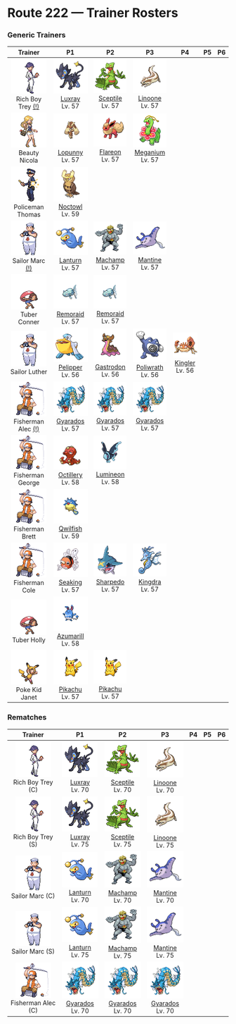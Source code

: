 # Route 222 — Trainer Rosters

### Generic Trainers

| Trainer | P1 | P2 | P3 | P4 | P5 | P6 |
|:-------:|:--:|:--:|:--:|:--:|:--:|:--:|
| ![Rich Boy Trey (!)](../../assets/trainers/rich_boy.png "Rich Boy Trey (!)")<br>Rich Boy Trey [(!)](#rematches) | ![Luxray](../../assets/sprites/luxray/front.gif "Luxray: It can see clearly through walls to track down its prey and seek its lost young.")<br>[Luxray](../../pokemon/luxray.md/)<br>Lv. 57 | ![Sceptile](../../assets/sprites/sceptile/front.gif "Sceptile: The leaves that grow on its arms can slice down thick trees. It is without peer in jungle combat.")<br>[Sceptile](../../pokemon/sceptile.md/)<br>Lv. 57 | ![Linoone](../../assets/sprites/linoone/front.gif "Linoone: It charges prey at speeds over 60 mph. However, because it can only run straight, it often fails.")<br>[Linoone](../../pokemon/linoone.md/)<br>Lv. 57 |
| ![Beauty Nicola](../../assets/trainers/beauty.png "Beauty Nicola")<br>Beauty Nicola | ![Lopunny](../../assets/sprites/lopunny/front.gif "Lopunny: The ears appear to be delicate. If they are touched roughly, it kicks with its graceful legs.")<br>[Lopunny](../../pokemon/lopunny.md/)<br>Lv. 57 | ![Flareon](../../assets/sprites/flareon/front.gif "Flareon: Inhaled air is heated in the flame sac in its body to an intense fire over 3,000 degrees Fahrenheit.")<br>[Flareon](../../pokemon/flareon.md/)<br>Lv. 57 | ![Meganium](../../assets/sprites/meganium/front.gif "Meganium: Its breath has the fantastic ability to revive dead plants and flowers.")<br>[Meganium](../../pokemon/meganium.md/)<br>Lv. 57 |
| ![Policeman Thomas](../../assets/trainers/policeman.png "Policeman Thomas")<br>Policeman Thomas | ![Noctowl](../../assets/sprites/noctowl/front.gif "Noctowl: Its eyes are specially developed to enable it to see clearly even in murky darkness and minimal light.")<br>[Noctowl](../../pokemon/noctowl.md/)<br>Lv. 59 |
| ![Sailor Marc (!)](../../assets/trainers/sailor.png "Sailor Marc (!)")<br>Sailor Marc [(!)](#rematches) | ![Lanturn](../../assets/sprites/lanturn/front.gif "Lanturn: LANTURN’s light can shine up from great depths. It is nicknamed “The Deep-Sea Star.”")<br>[Lanturn](../../pokemon/lanturn.md/)<br>Lv. 57 | ![Machamp](../../assets/sprites/machamp/front.gif "Machamp: Its four muscled arms slam foes with powerful punches and chops at blinding speed.")<br>[Machamp](../../pokemon/machamp.md/)<br>Lv. 57 | ![Mantine](../../assets/sprites/mantine/front.gif "Mantine: While elegantly swimming in the sea, it ignores REMORAID that cling to its fins seeking food scraps.")<br>[Mantine](../../pokemon/mantine.md/)<br>Lv. 57 |
| ![Tuber Conner](../../assets/trainers/tuber.png "Tuber Conner")<br>Tuber Conner | ![Remoraid](../../assets/sprites/remoraid/front.gif "Remoraid: It forcefully squirts water. The water jet never misses prey even if the REMORAID is deep in the sea.")<br>[Remoraid](../../pokemon/remoraid.md/)<br>Lv. 57 | ![Remoraid](../../assets/sprites/remoraid/front.gif "Remoraid: It forcefully squirts water. The water jet never misses prey even if the REMORAID is deep in the sea.")<br>[Remoraid](../../pokemon/remoraid.md/)<br>Lv. 57 |
| ![Sailor Luther](../../assets/trainers/sailor.png "Sailor Luther")<br>Sailor Luther | ![Pelipper](../../assets/sprites/pelipper/front.gif "Pelipper: It is a messenger of the skies, carrying small Pokémon and eggs to safety in its bill.")<br>[Pelipper](../../pokemon/pelipper.md/)<br>Lv. 56 | ![Gastrodon](../../assets/sprites/gastrodon/front.gif "Gastrodon: Long ago, its entire back was shielded with a sturdy shell. There are traces of it left in its cells.")<br>[Gastrodon](../../pokemon/gastrodon.md/)<br>Lv. 56 | ![Poliwrath](../../assets/sprites/poliwrath/front.gif "Poliwrath: With its extremely tough muscles, it can keep swimming in the Pacific Ocean without resting.")<br>[Poliwrath](../../pokemon/poliwrath.md/)<br>Lv. 56 | ![Kingler](../../assets/sprites/kingler/front.gif "Kingler: The larger pincer has 10,000- horsepower strength. However, it is so heavy, it is difficult to aim.")<br>[Kingler](../../pokemon/kingler.md/)<br>Lv. 56 |
| ![Fisherman Alec (!)](../../assets/trainers/fisherman.png "Fisherman Alec (!)")<br>Fisherman Alec [(!)](#rematches) | ![Gyarados](../../assets/sprites/gyarados/front.gif "Gyarados: Once it begins to rampage, a GYARADOS will burn everything down, even in a harsh storm.")<br>[Gyarados](../../pokemon/gyarados.md/)<br>Lv. 57 | ![Gyarados](../../assets/sprites/gyarados/front.gif "Gyarados: Once it begins to rampage, a GYARADOS will burn everything down, even in a harsh storm.")<br>[Gyarados](../../pokemon/gyarados.md/)<br>Lv. 57 | ![Gyarados](../../assets/sprites/gyarados/front.gif "Gyarados: Once it begins to rampage, a GYARADOS will burn everything down, even in a harsh storm.")<br>[Gyarados](../../pokemon/gyarados.md/)<br>Lv. 57 |
| ![Fisherman George](../../assets/trainers/fisherman.png "Fisherman George")<br>Fisherman George | ![Octillery](../../assets/sprites/octillery/front.gif "Octillery: It loves to lurk inside holes in rocks. It sometimes sprays ink on prey by sticking out only its mouth.")<br>[Octillery](../../pokemon/octillery.md/)<br>Lv. 58 | ![Lumineon](../../assets/sprites/lumineon/front.gif "Lumineon: It crawls along the seafloor using its long front fins like legs. It competes for food with LANTURN.")<br>[Lumineon](../../pokemon/lumineon.md/)<br>Lv. 58 |
| ![Fisherman Brett](../../assets/trainers/fisherman.png "Fisherman Brett")<br>Fisherman Brett | ![Qwilfish](../../assets/sprites/qwilfish/front.gif "Qwilfish: It shoots the poison spines on its body in all directions. Its round form makes it a poor swimmer.")<br>[Qwilfish](../../pokemon/qwilfish.md/)<br>Lv. 59 |
| ![Fisherman Cole](../../assets/trainers/fisherman.png "Fisherman Cole")<br>Fisherman Cole | ![Seaking](../../assets/sprites/seaking/front.gif "Seaking: In autumn, its body becomes more fatty in preparing to propose to a mate. It takes on beautiful colors.")<br>[Seaking](../../pokemon/seaking.md/)<br>Lv. 57 | ![Sharpedo](../../assets/sprites/sharpedo/front.gif "Sharpedo: Its fangs rip through sheet iron. It swims at 75 mph and is known as “The Bully of the Sea.”")<br>[Sharpedo](../../pokemon/sharpedo.md/)<br>Lv. 57 | ![Kingdra](../../assets/sprites/kingdra/front.gif "Kingdra: It lives in caves on the seafloor and creates giant whirlpools every time it moves.")<br>[Kingdra](../../pokemon/kingdra.md/)<br>Lv. 57 |
| ![Tuber Holly](../../assets/trainers/tuber.png "Tuber Holly")<br>Tuber Holly | ![Azumarill](../../assets/sprites/azumarill/front.gif "Azumarill: It can spend all day in water, since it can inhale and store a large volume of air.")<br>[Azumarill](../../pokemon/azumarill.md/)<br>Lv. 58 |
| ![Poke Kid Janet](../../assets/trainers/poke_kid.png "Poke Kid Janet")<br>Poke Kid Janet | ![Pikachu](../../assets/sprites/pikachu/front.gif "Pikachu: It occasionally uses an electric shock to recharge a fellow PIKACHU that is in a weakened state.")<br>[Pikachu](../../pokemon/pikachu.md/)<br>Lv. 57 | ![Pikachu](../../assets/sprites/pikachu/front.gif "Pikachu: It occasionally uses an electric shock to recharge a fellow PIKACHU that is in a weakened state.")<br>[Pikachu](../../pokemon/pikachu.md/)<br>Lv. 57 |


### Rematches

| Trainer | P1 | P2 | P3 | P4 | P5 | P6 |
|:-------:|:--:|:--:|:--:|:--:|:--:|:--:|
| ![Rich Boy Trey (C)](../../assets/trainers/rich_boy.png "Rich Boy Trey (C)")<br>Rich Boy Trey (C) | ![Luxray](../../assets/sprites/luxray/front.gif "Luxray: It can see clearly through walls to track down its prey and seek its lost young.")<br>[Luxray](../../pokemon/luxray.md/)<br>Lv. 70 | ![Sceptile](../../assets/sprites/sceptile/front.gif "Sceptile: The leaves that grow on its arms can slice down thick trees. It is without peer in jungle combat.")<br>[Sceptile](../../pokemon/sceptile.md/)<br>Lv. 70 | ![Linoone](../../assets/sprites/linoone/front.gif "Linoone: It charges prey at speeds over 60 mph. However, because it can only run straight, it often fails.")<br>[Linoone](../../pokemon/linoone.md/)<br>Lv. 70 |
| ![Rich Boy Trey (S)](../../assets/trainers/rich_boy.png "Rich Boy Trey (S)")<br>Rich Boy Trey (S) | ![Luxray](../../assets/sprites/luxray/front.gif "Luxray: It can see clearly through walls to track down its prey and seek its lost young.")<br>[Luxray](../../pokemon/luxray.md/)<br>Lv. 75 | ![Sceptile](../../assets/sprites/sceptile/front.gif "Sceptile: The leaves that grow on its arms can slice down thick trees. It is without peer in jungle combat.")<br>[Sceptile](../../pokemon/sceptile.md/)<br>Lv. 75 | ![Linoone](../../assets/sprites/linoone/front.gif "Linoone: It charges prey at speeds over 60 mph. However, because it can only run straight, it often fails.")<br>[Linoone](../../pokemon/linoone.md/)<br>Lv. 75 |
| ![Sailor Marc (C)](../../assets/trainers/sailor.png "Sailor Marc (C)")<br>Sailor Marc (C) | ![Lanturn](../../assets/sprites/lanturn/front.gif "Lanturn: LANTURN’s light can shine up from great depths. It is nicknamed “The Deep-Sea Star.”")<br>[Lanturn](../../pokemon/lanturn.md/)<br>Lv. 70 | ![Machamp](../../assets/sprites/machamp/front.gif "Machamp: Its four muscled arms slam foes with powerful punches and chops at blinding speed.")<br>[Machamp](../../pokemon/machamp.md/)<br>Lv. 70 | ![Mantine](../../assets/sprites/mantine/front.gif "Mantine: While elegantly swimming in the sea, it ignores REMORAID that cling to its fins seeking food scraps.")<br>[Mantine](../../pokemon/mantine.md/)<br>Lv. 70 |
| ![Sailor Marc (S)](../../assets/trainers/sailor.png "Sailor Marc (S)")<br>Sailor Marc (S) | ![Lanturn](../../assets/sprites/lanturn/front.gif "Lanturn: LANTURN’s light can shine up from great depths. It is nicknamed “The Deep-Sea Star.”")<br>[Lanturn](../../pokemon/lanturn.md/)<br>Lv. 75 | ![Machamp](../../assets/sprites/machamp/front.gif "Machamp: Its four muscled arms slam foes with powerful punches and chops at blinding speed.")<br>[Machamp](../../pokemon/machamp.md/)<br>Lv. 75 | ![Mantine](../../assets/sprites/mantine/front.gif "Mantine: While elegantly swimming in the sea, it ignores REMORAID that cling to its fins seeking food scraps.")<br>[Mantine](../../pokemon/mantine.md/)<br>Lv. 75 |
| ![Fisherman Alec (C)](../../assets/trainers/fisherman.png "Fisherman Alec (C)")<br>Fisherman Alec (C) | ![Gyarados](../../assets/sprites/gyarados/front.gif "Gyarados: Once it begins to rampage, a GYARADOS will burn everything down, even in a harsh storm.")<br>[Gyarados](../../pokemon/gyarados.md/)<br>Lv. 70 | ![Gyarados](../../assets/sprites/gyarados/front.gif "Gyarados: Once it begins to rampage, a GYARADOS will burn everything down, even in a harsh storm.")<br>[Gyarados](../../pokemon/gyarados.md/)<br>Lv. 70 | ![Gyarados](../../assets/sprites/gyarados/front.gif "Gyarados: Once it begins to rampage, a GYARADOS will burn everything down, even in a harsh storm.")<br>[Gyarados](../../pokemon/gyarados.md/)<br>Lv. 70 |

